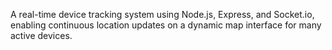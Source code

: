 A real-time device tracking system using Node.js, Express, and Socket.io, enabling continuous location updates on a dynamic map interface for many active devices.

